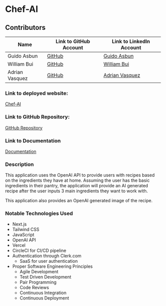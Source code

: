 # Chef-AI

## Contributors

| Name           | Link to GitHub Account                     | Link to LinkedIn Account                 |
|----------------|--------------------------------------------|------------------------------------------|
| Guido Asbun    | [GitHub](https://github.com/guidoasbun)    | [Guido Asbun](https://www.linkedin.com/in/guidoasbun/) |
| William Bui    | [GitHub](https://github.com/wnbui)         | [William Bui](https://www.linkedin.com/in/wnbui/) |
| Adrian Vasquez | [GitHub](https://github.com/adriancancode) | [Adrian Vasquez](https://www.linkedin.com/in/adrian-vazquez-0630b22a2/) |

### Link to deployed website:
[Chef-AI](https://recipe-finder-se.vercel.app/)

### Link to GitHub Repository:
[GitHub Repository](https://github.com/guidoasbun/recipe-finder-se)

### Link to Documentation
[Documentation](src/assets/Documentation/Chef-AI-documentation.pdf)

### Description
This application uses the OpenAI API to provide users with recipes based on the ingredients they have at home. 
Assuming the user has the basic ingredients in their pantry, the application will provide an AI generated recipe after 
the user inputs 3 main ingredients they want to work with. 

This application also provides an OpenAI generated image of the recipe.

### Notable Technologies Used
- Next.js
- Tailwind CSS
- JavaScript
- OpenAI API
- Vercel
- CircleCI for CI/CD pipeline
- Authentication through Clerk.com 
  - SaaS for user authentication
- Proper Software Engineering Principles
  - Agile Development
  - Test Driven Development
  - Pair Programming
  - Code Reviews
  - Continuous Integration
  - Continuous Deployment

